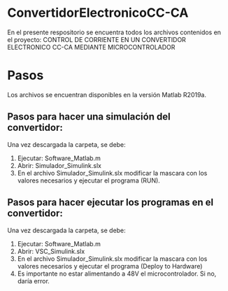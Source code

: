 # ConvertidorElectronicoCC-CA
En el presente respositorio se encuentra todos los archivos contenidos en el proyecto: CONTROL DE CORRIENTE EN UN CONVERTIDOR ELECTRONICO CC-CA MEDIANTE MICROCONTROLADOR

# Pasos
Los archivos se encuentran disponibles en la versión Matlab R2019a.
## Pasos para hacer una simulación del convertidor:
Una vez descargada la carpeta, se debe:
1. Ejecutar: Software_Matlab.m
2. Abrir: Simulador_Simulink.slx
3. En el archivo Simulador_Simulink.slx modificar la mascara con los valores necesarios y ejecutar el programa (RUN).


## Pasos para hacer ejecutar los programas en el convertidor:
Una vez descargada la carpeta, se debe:
1. Ejecutar: Software_Matlab.m
2. Abrir: VSC_Simulink.slx
3. En el archivo Simulador_Simulink.slx modificar la mascara con los valores necesarios y ejecutar el programa (Deploy to Hardware)
4. Es importante no estar alimentando a 48V el microcontrolador. Si no, daría error.

